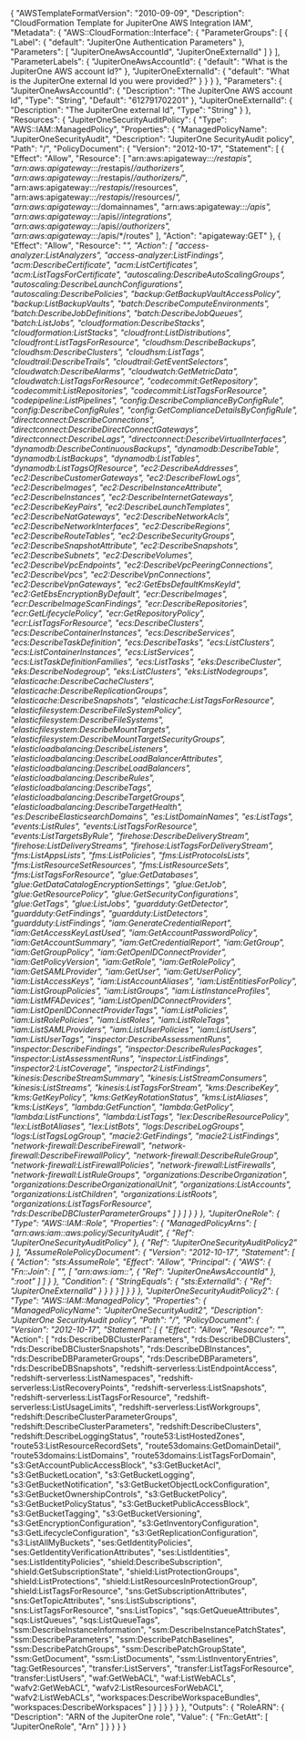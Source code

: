 {
"AWSTemplateFormatVersion": "2010-09-09",
"Description": "CloudFormation Template for JupiterOne AWS Integration IAM",
"Metadata": {
"AWS::CloudFormation::Interface": {
"ParameterGroups": [
{
"Label": {
"default": "JupiterOne Authentication Parameters"
},
"Parameters": [
"JupiterOneAwsAccountId",
"JupiterOneExternalId"
]
}
],
"ParameterLabels": {
"JupiterOneAwsAccountId": {
"default": "What is the JupiterOne AWS account Id?"
},
"JupiterOneExternalId": {
"default": "What is the JupiterOne external Id you were provided?"
}
}
}
},
"Parameters": {
"JupiterOneAwsAccountId": {
"Description": "The JupiterOne AWS account Id",
"Type": "String",
"Default": "612791702201"
},
"JupiterOneExternalId": {
"Description": "The JupiterOne external Id",
"Type": "String"
}
},
"Resources": {
"JupiterOneSecurityAuditPolicy": {
"Type": "AWS::IAM::ManagedPolicy",
"Properties": {
"ManagedPolicyName": "JupiterOneSecurityAudit",
"Description": "JupiterOne SecurityAudit policy",
"Path": "/",
"PolicyDocument": {
"Version": "2012-10-17",
"Statement": [
{
"Effect": "Allow",
"Resource": [
"arn:aws:apigateway:*::/restapis",
"arn:aws:apigateway:*::/restapis/*/authorizers",
"arn:aws:apigateway:*::/restapis/*/authorizers/*",
"arn:aws:apigateway:*::/restapis/*/resources",
"arn:aws:apigateway:*::/restapis/*/resources/*",
"arn:aws:apigateway:*::/domainnames",
"arn:aws:apigateway:*::/apis",
"arn:aws:apigateway:*::/apis/*/integrations",
"arn:aws:apigateway:*::/apis/*/authorizers",
"arn:aws:apigateway:*::/apis/*/routes"
],
"Action": "apigateway:GET"
},
{
"Effect": "Allow",
"Resource": "_",
"Action": [
"access-analyzer:ListAnalyzers",
"access-analyzer:ListFindings",
"acm:DescribeCertificate",
"acm:ListCertificates",
"acm:ListTagsForCertificate",
"autoscaling:DescribeAutoScalingGroups",
"autoscaling:DescribeLaunchConfigurations",
"autoscaling:DescribePolicies",
"backup:GetBackupVaultAccessPolicy",
"backup:ListBackupVaults",
"batch:DescribeComputeEnvironments",
"batch:DescribeJobDefinitions",
"batch:DescribeJobQueues",
"batch:ListJobs",
"cloudformation:DescribeStacks",
"cloudformation:ListStacks",
"cloudfront:ListDistributions",
"cloudfront:ListTagsForResource",
"cloudhsm:DescribeBackups",
"cloudhsm:DescribeClusters",
"cloudhsm:ListTags",
"cloudtrail:DescribeTrails",
"cloudtrail:GetEventSelectors",
"cloudwatch:DescribeAlarms",
"cloudwatch:GetMetricData",
"cloudwatch:ListTagsForResource",
"codecommit:GetRepository",
"codecommit:ListRepositories",
"codecommit:ListTagsForResource",
"codepipeline:ListPipelines",
"config:DescribeComplianceByConfigRule",
"config:DescribeConfigRules",
"config:GetComplianceDetailsByConfigRule",
"directconnect:DescribeConnections",
"directconnect:DescribeDirectConnectGateways",
"directconnect:DescribeLags",
"directconnect:DescribeVirtualInterfaces",
"dynamodb:DescribeContinuousBackups",
"dynamodb:DescribeTable",
"dynamodb:ListBackups",
"dynamodb:ListTables",
"dynamodb:ListTagsOfResource",
"ec2:DescribeAddresses",
"ec2:DescribeCustomerGateways",
"ec2:DescribeFlowLogs",
"ec2:DescribeImages",
"ec2:DescribeInstanceAttribute",
"ec2:DescribeInstances",
"ec2:DescribeInternetGateways",
"ec2:DescribeKeyPairs",
"ec2:DescribeLaunchTemplates",
"ec2:DescribeNatGateways",
"ec2:DescribeNetworkAcls",
"ec2:DescribeNetworkInterfaces",
"ec2:DescribeRegions",
"ec2:DescribeRouteTables",
"ec2:DescribeSecurityGroups",
"ec2:DescribeSnapshotAttribute",
"ec2:DescribeSnapshots",
"ec2:DescribeSubnets",
"ec2:DescribeVolumes",
"ec2:DescribeVpcEndpoints",
"ec2:DescribeVpcPeeringConnections",
"ec2:DescribeVpcs",
"ec2:DescribeVpnConnections",
"ec2:DescribeVpnGateways",
"ec2:GetEbsDefaultKmsKeyId",
"ec2:GetEbsEncryptionByDefault",
"ecr:DescribeImages",
"ecr:DescribeImageScanFindings",
"ecr:DescribeRepositories",
"ecr:GetLifecyclePolicy",
"ecr:GetRepositoryPolicy",
"ecr:ListTagsForResource",
"ecs:DescribeClusters",
"ecs:DescribeContainerInstances",
"ecs:DescribeServices",
"ecs:DescribeTaskDefinition",
"ecs:DescribeTasks",
"ecs:ListClusters",
"ecs:ListContainerInstances",
"ecs:ListServices",
"ecs:ListTaskDefinitionFamilies",
"ecs:ListTasks",
"eks:DescribeCluster",
"eks:DescribeNodegroup",
"eks:ListClusters",
"eks:ListNodegroups",
"elasticache:DescribeCacheClusters",
"elasticache:DescribeReplicationGroups",
"elasticache:DescribeSnapshots",
"elasticache:ListTagsForResource",
"elasticfilesystem:DescribeFileSystemPolicy",
"elasticfilesystem:DescribeFileSystems",
"elasticfilesystem:DescribeMountTargets",
"elasticfilesystem:DescribeMountTargetSecurityGroups",
"elasticloadbalancing:DescribeListeners",
"elasticloadbalancing:DescribeLoadBalancerAttributes",
"elasticloadbalancing:DescribeLoadBalancers",
"elasticloadbalancing:DescribeRules",
"elasticloadbalancing:DescribeTags",
"elasticloadbalancing:DescribeTargetGroups",
"elasticloadbalancing:DescribeTargetHealth",
"es:DescribeElasticsearchDomains",
"es:ListDomainNames",
"es:ListTags",
"events:ListRules",
"events:ListTagsForResource",
"events:ListTargetsByRule",
"firehose:DescribeDeliveryStream",
"firehose:ListDeliveryStreams",
"firehose:ListTagsForDeliveryStream",
"fms:ListAppsLists",
"fms:ListPolicies",
"fms:ListProtocolsLists",
"fms:ListResourceSetResources",
"fms:ListResourceSets",
"fms:ListTagsForResource",
"glue:GetDatabases",
"glue:GetDataCatalogEncryptionSettings",
"glue:GetJob",
"glue:GetResourcePolicy",
"glue:GetSecurityConfigurations",
"glue:GetTags",
"glue:ListJobs",
"guardduty:GetDetector",
"guardduty:GetFindings",
"guardduty:ListDetectors",
"guardduty:ListFindings",
"iam:GenerateCredentialReport",
"iam:GetAccessKeyLastUsed",
"iam:GetAccountPasswordPolicy",
"iam:GetAccountSummary",
"iam:GetCredentialReport",
"iam:GetGroup",
"iam:GetGroupPolicy",
"iam:GetOpenIDConnectProvider",
"iam:GetPolicyVersion",
"iam:GetRole",
"iam:GetRolePolicy",
"iam:GetSAMLProvider",
"iam:GetUser",
"iam:GetUserPolicy",
"iam:ListAccessKeys",
"iam:ListAccountAliases",
"iam:ListEntitiesForPolicy",
"iam:ListGroupPolicies",
"iam:ListGroups",
"iam:ListInstanceProfiles",
"iam:ListMFADevices",
"iam:ListOpenIDConnectProviders",
"iam:ListOpenIDConnectProviderTags",
"iam:ListPolicies",
"iam:ListRolePolicies",
"iam:ListRoles",
"iam:ListRoleTags",
"iam:ListSAMLProviders",
"iam:ListUserPolicies",
"iam:ListUsers",
"iam:ListUserTags",
"inspector:DescribeAssessmentRuns",
"inspector:DescribeFindings",
"inspector:DescribeRulesPackages",
"inspector:ListAssessmentRuns",
"inspector:ListFindings",
"inspector2:ListCoverage",
"inspector2:ListFindings",
"kinesis:DescribeStreamSummary",
"kinesis:ListStreamConsumers",
"kinesis:ListStreams",
"kinesis:ListTagsForStream",
"kms:DescribeKey",
"kms:GetKeyPolicy",
"kms:GetKeyRotationStatus",
"kms:ListAliases",
"kms:ListKeys",
"lambda:GetFunction",
"lambda:GetPolicy",
"lambda:ListFunctions",
"lambda:ListTags",
"lex:DescribeResourcePolicy",
"lex:ListBotAliases",
"lex:ListBots",
"logs:DescribeLogGroups",
"logs:ListTagsLogGroup",
"macie2:GetFindings",
"macie2:ListFindings",
"network-firewall:DescribeFirewall",
"network-firewall:DescribeFirewallPolicy",
"network-firewall:DescribeRuleGroup",
"network-firewall:ListFirewallPolicies",
"network-firewall:ListFirewalls",
"network-firewall:ListRuleGroups",
"organizations:DescribeOrganization",
"organizations:DescribeOrganizationalUnit",
"organizations:ListAccounts",
"organizations:ListChildren",
"organizations:ListRoots",
"organizations:ListTagsForResource",
"rds:DescribeDBClusterParameterGroups"
]
}
]
}
}
},
"JupiterOneRole": {
"Type": "AWS::IAM::Role",
"Properties": {
"ManagedPolicyArns": [
"arn:aws:iam::aws:policy/SecurityAudit",
{
"Ref": "JupiterOneSecurityAuditPolicy"
},
{
"Ref": "JupiterOneSecurityAuditPolicy2"
}
],
"AssumeRolePolicyDocument": {
"Version": "2012-10-17",
"Statement": [
{
"Action": "sts:AssumeRole",
"Effect": "Allow",
"Principal": {
"AWS": {
"Fn::Join": [
"",
[
"arn:aws:iam::",
{
"Ref": "JupiterOneAwsAccountId"
},
":root"
]
]
}
},
"Condition": {
"StringEquals": {
"sts:ExternalId": {
"Ref": "JupiterOneExternalId"
}
}
}
}
]
}
}
},
"JupiterOneSecurityAuditPolicy2": {
"Type": "AWS::IAM::ManagedPolicy",
"Properties": {
"ManagedPolicyName": "JupiterOneSecurityAudit2",
"Description": "JupiterOne SecurityAudit policy",
"Path": "/",
"PolicyDocument": {
"Version": "2012-10-17",
"Statement": [
{
"Effect": "Allow",
"Resource": "_",
"Action": [
"rds:DescribeDBClusterParameters",
"rds:DescribeDBClusters",
"rds:DescribeDBClusterSnapshots",
"rds:DescribeDBInstances",
"rds:DescribeDBParameterGroups",
"rds:DescribeDBParameters",
"rds:DescribeDBSnapshots",
"redshift-serverless:ListEndpointAccess",
"redshift-serverless:ListNamespaces",
"redshift-serverless:ListRecoveryPoints",
"redshift-serverless:ListSnapshots",
"redshift-serverless:ListTagsForResource",
"redshift-serverless:ListUsageLimits",
"redshift-serverless:ListWorkgroups",
"redshift:DescribeClusterParameterGroups",
"redshift:DescribeClusterParameters",
"redshift:DescribeClusters",
"redshift:DescribeLoggingStatus",
"route53:ListHostedZones",
"route53:ListResourceRecordSets",
"route53domains:GetDomainDetail",
"route53domains:ListDomains",
"route53domains:ListTagsForDomain",
"s3:GetAccountPublicAccessBlock",
"s3:GetBucketAcl",
"s3:GetBucketLocation",
"s3:GetBucketLogging",
"s3:GetBucketNotification",
"s3:GetBucketObjectLockConfiguration",
"s3:GetBucketOwnershipControls",
"s3:GetBucketPolicy",
"s3:GetBucketPolicyStatus",
"s3:GetBucketPublicAccessBlock",
"s3:GetBucketTagging",
"s3:GetBucketVersioning",
"s3:GetEncryptionConfiguration",
"s3:GetInventoryConfiguration",
"s3:GetLifecycleConfiguration",
"s3:GetReplicationConfiguration",
"s3:ListAllMyBuckets",
"ses:GetIdentityPolicies",
"ses:GetIdentityVerificationAttributes",
"ses:ListIdentities",
"ses:ListIdentityPolicies",
"shield:DescribeSubscription",
"shield:GetSubscriptionState",
"shield:ListProtectionGroups",
"shield:ListProtections",
"shield:ListResourcesInProtectionGroup",
"shield:ListTagsForResource",
"sns:GetSubscriptionAttributes",
"sns:GetTopicAttributes",
"sns:ListSubscriptions",
"sns:ListTagsForResource",
"sns:ListTopics",
"sqs:GetQueueAttributes",
"sqs:ListQueues",
"sqs:ListQueueTags",
"ssm:DescribeInstanceInformation",
"ssm:DescribeInstancePatchStates",
"ssm:DescribeParameters",
"ssm:DescribePatchBaselines",
"ssm:DescribePatchGroups",
"ssm:DescribePatchGroupState",
"ssm:GetDocument",
"ssm:ListDocuments",
"ssm:ListInventoryEntries",
"tag:GetResources",
"transfer:ListServers",
"transfer:ListTagsForResource",
"transfer:ListUsers",
"waf:GetWebACL",
"waf:ListWebACLs",
"wafv2:GetWebACL",
"wafv2:ListResourcesForWebACL",
"wafv2:ListWebACLs",
"workspaces:DescribeWorkspaceBundles",
"workspaces:DescribeWorkspaces"
]
}
]
}
}
}
},
"Outputs": {
"RoleARN": {
"Description": "ARN of the JupiterOne role",
"Value": {
"Fn::GetAtt": [
"JupiterOneRole",
"Arn"
]
}
}
}
}
